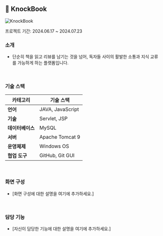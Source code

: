 ## 📖 KnockBook
![KnockBook](https://github.com/user-attachments/assets/e48343f9-4572-4cc9-9f18-2b036462df1d)

<p>프로젝트 기간: 2024.06.17 ~ 2024.07.23</p>

### 소개
- 단순히 책을 읽고 리뷰를 남기는 것을 넘어, 독자들 사이의 활발한 소통과 지식 교류를 가능하게 하는 플랫폼입니다.
<br>

### 기술 스택
| 카테고리     | 기술 스택              |
|--------------|------------------------|
| **언어**     | JAVA, JavaScript        |
| **기술**     | Servlet, JSP            |
| **데이터베이스** | MySQL               |
| **서버**     | Apache Tomcat 9         |
| **운영체제** | Windows OS              |
| **협업 도구**| GitHub, Git GUI         |
<br>

### 화면 구성
- [화면 구성에 대한 설명을 여기에 추가하세요.]
<br>

### 담당 기능
- [자신이 담당한 기능에 대한 설명을 여기에 추가하세요.]
